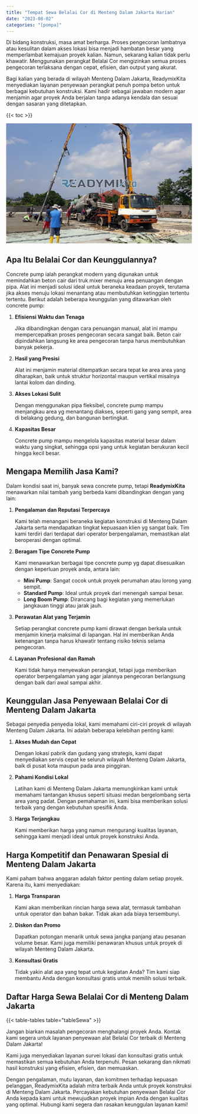 ```yaml
---
title: "Tempat Sewa Belalai Cor di Menteng Dalam Jakarta Harian"
date: "2023-08-02"
categories: "[pompa]"
---
```


Di bidang konstruksi, masa amat berharga. Proses pengecoran lambatnya atau kesulitan dalam akses lokasi bisa menjadi hambatan besar yang memperlambat kemajuan proyek kalian. Namun, sekarang kalian tidak perlu khawatir. Menggunakan perangkat Belalai Cor mengizinkan semua proses pengecoran terlaksana dengan cepat, efisien, dan output yang akurat.

Bagi kalian yang berada di wilayah Menteng Dalam Jakarta, ReadymixKita menyediakan layanan penyewaan perangkat penuh pompa beton untuk berbagai kebutuhan konstruksi. Kami hadir sebagai jawaban modern agar menjamin agar proyek Anda berjalan tanpa adanya kendala dan sesuai dengan sasaran yang ditetapkan.

{{< toc >}}

![Tempat Sewa Belalai Cor di Menteng Dalam Jakarta Harian](/images/pompa/sewa-pompa-10.jpg)

## Apa Itu Belalai Cor dan Keunggulannya?

Concrete pump ialah perangkat modern yang digunakan untuk memindahkan beton cair dari truk mixer menuju area penuangan dengan pipa. Alat ini menjadi solusi ideal untuk beraneka keadaan proyek, terutama jika akses menuju lokasi menantang atau membutuhkan ketinggian tertentu tertentu. Berikut adalah beberapa keunggulan yang ditawarkan oleh concrete pump:

1. **Efisiensi Waktu dan Tenaga**

   Jika dibandingkan dengan cara penuangan manual, alat ini mampu mempercepatkan proses pengecoran secara sangat baik. Beton cair dipindahkan langsung ke area pengecoran tanpa harus membutuhkan banyak pekerja.

2. **Hasil yang Presisi**

   Alat ini menjamin material ditempatkan secara tepat ke area area yang diharapkan, baik untuk struktur horizontal maupun vertikal misalnya lantai kolom dan dinding.

3. **Akses Lokasi Sulit**

   Dengan menggunakan pipa fleksibel, concrete pump mampu menjangkau area yg menantang diakses, seperti gang yang sempit, area di belakang gedung, dan bangunan bertingkat.

4. **Kapasitas Besar**

   Concrete pump mampu mengelola kapasitas material besar dalam waktu yang singkat, sehingga opsi yang untuk kegiatan berukuran kecil hingga kecil besar.

## Mengapa Memilih Jasa Kami?

Dalam kondisi saat ini, banyak sewa concrete pump, tetapi **ReadymixKita** menawarkan nilai tambah yang berbeda kami dibandingkan dengan yang lain:

1. **Pengalaman dan Reputasi Terpercaya**

   Kami telah menangani beraneka kegiatan konstruksi di Menteng Dalam Jakarta serta mendapatkan tingkat kepuasaan klien yg sangat baik. Tim kami terdiri dari terdapat dari operator berpengalaman, memastikan alat beroperasi dengan optimal.

2. **Beragam Tipe Concrete Pump**

   Kami menawarkan berbagai tipe concrete pump yg dapat disesuaikan dengan keperluan proyek anda, antara lain:
   - **Mini Pump**: Sangat cocok untuk proyek perumahan atau lorong yang sempit.
   - **Standard Pump**: Ideal untuk proyek dari menengah sampai besar.
   - **Long Boom Pump**: Dirancang bagi kegiatan yang memerlukan jangkauan tinggi atau jarak jauh.

3. **Perawatan Alat yang Terjamin**

   Setiap perangkat concrete pump kami dirawat dengan berkala untuk menjamin kinerja maksimal di lapangan. Hal ini memberikan Anda ketenangan tanpa harus khawatir tentang risiko teknis selama pengecoran.

4. **Layanan Profesional dan Ramah**

   Kami tidak hanya menyewakan perangkat, tetapi juga memberikan operator berpengalaman yang agar jalannya pengecoran berlangsung dengan baik dari awal sampai akhir.

## Keunggulan Jasa Penyewaan Belalai Cor di Menteng Dalam Jakarta

Sebagai penyedia penyedia lokal, kami memahami ciri-ciri proyek di wilayah Menteng Dalam Jakarta. Ini adalah beberapa kelebihan penting kami:

1. **Akses Mudah dan Cepat**

   Dengan lokasi pabrik dan gudang yang strategis, kami dapat menyediakan servis cepat ke seluruh wilayah Menteng Dalam Jakarta, baik di pusat kota maupun pada area pinggiran.

2. **Pahami Kondisi Lokal**

   Latihan kami di Menteng Dalam Jakarta memungkinkan kami untuk memahami tantangan khusus seperti situasi medan bergelombang serta area yang padat. Dengan pemahaman ini, kami bisa memberikan solusi terbaik yang dengan kebutuhan spesifik Anda.

3. **Harga Terjangkau**

   Kami memberikan harga yang namun mengurangi kualitas layanan, sehingga kami menjadi ideal untuk proyek konstruksi Anda.

## Harga Kompetitif dan Penawaran Spesial di Menteng Dalam Jakarta

Kami paham bahwa anggaran adalah faktor penting dalam setiap proyek. Karena itu, kami menyediakan:

1. **Harga Transparan**

   Kami akan memberikan rincian harga sewa alat, termasuk tambahan untuk operator dan bahan bakar. Tidak akan ada biaya tersembunyi.

2. **Diskon dan Promo**

   Dapatkan potongan menarik untuk sewa jangka panjang atau pesanan volume besar. Kami juga memiliki penawaran khusus untuk proyek di wilayah Menteng Dalam Jakarta.

3. **Konsultasi Gratis**

   Tidak yakin alat apa yang tepat untuk kegiatan Anda? Tim kami siap membantu Anda dengan konsultasi gratis untuk memilih solusi terbaik.

## Daftar Harga Sewa Belalai Cor di Menteng Dalam Jakarta

{{< table-tables table="tableSewa" >}}

Jangan biarkan masalah pengecoran menghalangi proyek Anda. Kontak kami segera untuk layanan penyewaan alat Belalai Cor terbaik di Menteng Dalam Jakarta!

Kami juga menyediakan layanan survei lokasi dan konsultasi gratis untuk memastikan semua kebutuhan Anda terpenuhi. Pesan sekarang dan nikmati hasil konstruksi yang efisien, efisien, dan memuaskan.

Dengan pengalaman, mutu layanan, dan komitmen terhadap kepuasan pelanggan, ReadymixKita adalah mitra terbaik Anda untuk proyek konstruksi di Menteng Dalam Jakarta. Percayakan kebutuhan penyewaan Belalai Cor Anda kepada kami untuk mewujudkan proyek impian Anda dengan kualitas yang optimal. Hubungi kami segera dan rasakan keunggulan layanan kami!